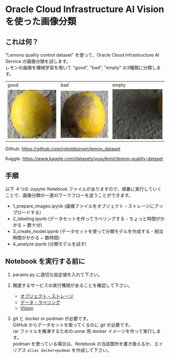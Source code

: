 
# Oracle Cloud Infrastructure AI Vision を使った画像分類

## これは何？

"Lemons quality control dataset" を使って、Oracle Cloud Infrastructure AI Service の画像分類を試します。  
レモンの画像を機械学習を用いて "good", "bad", "empty" の3種類に分類します。  

| | | |
| ------------- | ------------- | ------------- |
| good | bad | empty |
| ![](https://github.com/robotduinom/lemon_dataset/blob/main/docs/examples/good_quality/good_quality_585.jpg?raw=true) | ![](https://github.com/robotduinom/lemon_dataset/blob/main/docs/examples/bad_quality/bad_quality_8.jpg?raw=true) | ![](https://github.com/robotduinom/lemon_dataset/blob/main/docs/examples/empty_background/empty_background_385.jpg?raw=true) |


Github: https://github.com/robotduinom/lemon_dataset

Kaggle: https://www.kaggle.com/datasets/yusufemir/lemon-quality-dataset 

## 手順

以下 ４つの Jupyter Notebook ファイルがありますので、順番に実行していくことで、画像分類の一連のワークフローを追うことができます。

+ 1_prepare_images.ipynb (画像ファイルをオブジェクト・ストレージにアップロードする)
+ 2_labeling.ipynb (データセットを作ってラベリングする - ちょっと時間がかかる ~ 数十分)
+ 3_create_model.ipynb (データセットを使って分類モデルを作成する - 相当時間がかかる ~ 数時間)
+ 4_analyze.ipynb (分類モデルを試す)

## Notebook を実行する前に

1. params.py に適切な設定値を入れて下さい。

1. 関連するサービスの実行権限があることを確認して下さい。  
   + [オブジェクト・ストレージ](https://docs.oracle.com/ja-jp/iaas/Content/Object/home.htm)
   + [データ・ラベリング](https://docs.oracle.com/ja-jp/iaas/data-labeling/data-labeling/using/home.htm)
   + [VIsion](https://docs.oracle.com/ja-jp/iaas/vision/vision/using/home.htm)

1. git と docker or podman が必要です。  
   GitHub からデータセットを取ってくるのに git が必要です。  
   rar ファイルを解凍するための unrar 用 docker イメージを作って実行します。  
   podman を使っている場合は、Notebook の当該箇所を書き換えるか、エイリアス `alias docker=podman` を作成して下さい。



